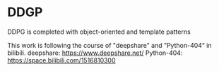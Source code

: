 # DDGP
DDPG is completed with object-oriented and template patterns  

This work is following the course of "deepshare" and ”Python-404“ in bilibili.
deepshare: https://www.deepshare.net/
Python-404: https://space.bilibili.com/1516810300
